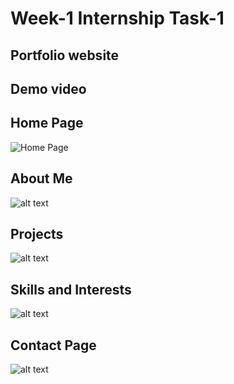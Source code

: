 # Week-1 Internship Task-1 




## Portfolio website
## Demo video
## Home Page
![Home Page](
![homepage](https://github.com/MrPrajwal12/week-1/assets/117060344/60587c45-4a8a-4976-8b90-ab8f49248f1c)
)
## About Me
![alt text](https://mega.nz/file/edU3yD5Y#1J8kr2D3cnHZhIoVooy-fDNwEfGhOxu_wlDJMhnC0l8)
## Projects
![alt text](https://mega.nz/file/7I1zxRCK#edvwyYEXkco3AHt2GSBY04q0wcJLWGJV-GbIMBqnfhw)
## Skills and Interests
![alt text](https://mega.nz/file/TYVSwBQQ#YCOkpAuokgAp6HqLLfo31x-Olm1TcowoPNdEegRwHss)
## Contact Page
![alt text](https://mega.nz/file/HNVHkSgB#ToU2PndyudT_UvNinG8Vg3EGGYWsQqhv9b8ZobdGNBk)


